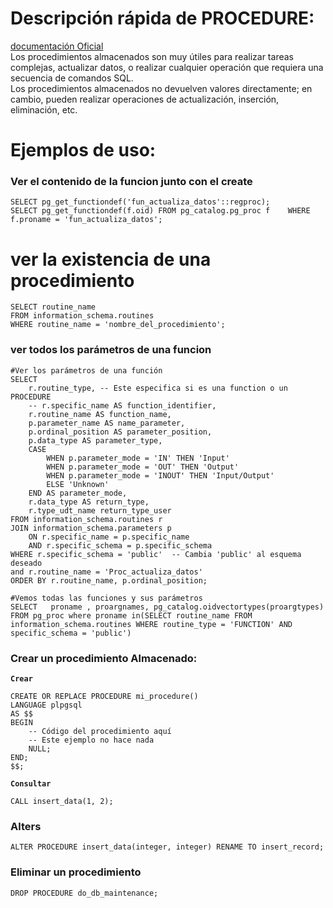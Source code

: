 
# Descripción rápida de PROCEDURE:
[documentación Oficial](https://www.postgresql.org/docs/current/sql-createprocedure.html) <br>
Los procedimientos almacenados son muy útiles para realizar tareas complejas, actualizar datos, o realizar cualquier operación que requiera una secuencia de comandos SQL.<br>
Los procedimientos almacenados no devuelven valores directamente; en cambio, pueden realizar operaciones de actualización, inserción, eliminación, etc.

# Ejemplos de uso:

### Ver el contenido de la funcion junto con el create

```
SELECT pg_get_functiondef('fun_actualiza_datos'::regproc);
SELECT pg_get_functiondef(f.oid) FROM pg_catalog.pg_proc f    WHERE f.proname = 'fun_actualiza_datos';
```

# ver la existencia de una procedimiento
```
SELECT routine_name
FROM information_schema.routines
WHERE routine_name = 'nombre_del_procedimiento';
```

### ver todos los parámetros de una funcion 
```
#Ver los parámetros de una función
SELECT
    r.routine_type, -- Este especifica si es una function o un PROCEDURE 
    -- r.specific_name AS function_identifier,
    r.routine_name AS function_name,
    p.parameter_name AS name_parameter,
    p.ordinal_position AS parameter_position,
    p.data_type AS parameter_type,
    CASE
        WHEN p.parameter_mode = 'IN' THEN 'Input'
        WHEN p.parameter_mode = 'OUT' THEN 'Output'
        WHEN p.parameter_mode = 'INOUT' THEN 'Input/Output'
        ELSE 'Unknown'
    END AS parameter_mode,
    r.data_type AS return_type, 
	r.type_udt_name return_type_user
FROM information_schema.routines r
JOIN information_schema.parameters p
    ON r.specific_name = p.specific_name
    AND r.specific_schema = p.specific_schema
WHERE r.specific_schema = 'public'  -- Cambia 'public' al esquema deseado
and r.routine_name = 'Proc_actualiza_datos'  
ORDER BY r.routine_name, p.ordinal_position;

#Vemos todas las funciones y sus parámetros 
SELECT   proname , proargnames, pg_catalog.oidvectortypes(proargtypes)  FROM pg_proc where proname in(SELECT routine_name FROM information_schema.routines WHERE routine_type = 'FUNCTION' AND specific_schema = 'public') 

```


### Crear un procedimiento Almacenado:

**`Crear`**
```
CREATE OR REPLACE PROCEDURE mi_procedure()
LANGUAGE plpgsql
AS $$
BEGIN
    -- Código del procedimiento aquí
    -- Este ejemplo no hace nada
    NULL;
END;
$$;
```

**`Consultar`**
```
CALL insert_data(1, 2);
```


### Alters
```
ALTER PROCEDURE insert_data(integer, integer) RENAME TO insert_record;
```

### Eliminar un procedimiento
```
DROP PROCEDURE do_db_maintenance;
```
